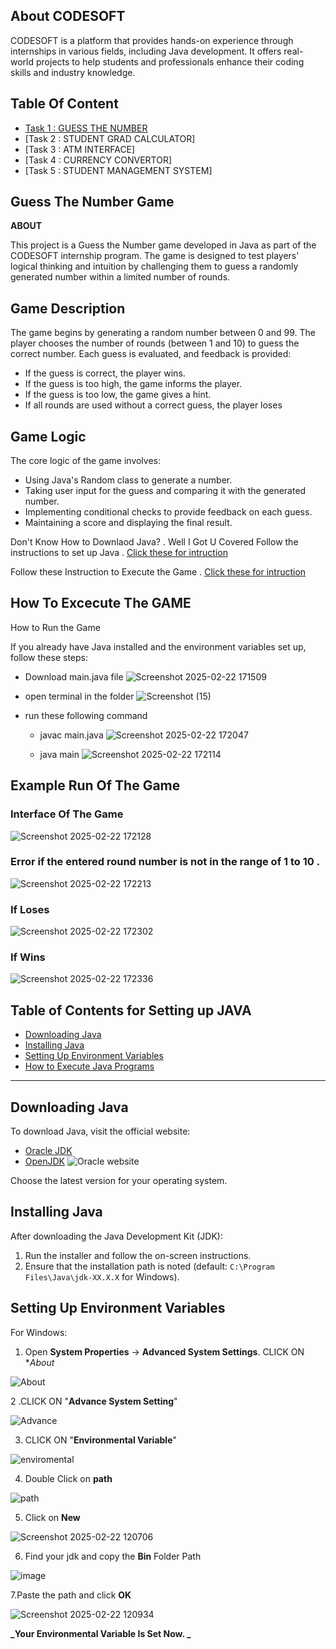 ## About CODESOFT

CODESOFT is a platform that provides hands-on experience through internships in various fields, including Java development. It offers real-world projects to help students and professionals enhance their coding skills and industry knowledge.

## Table Of Content 
- [Task 1 : GUESS THE NUMBER](#Guess-The-Number-Game)
- [Task 2 : STUDENT GRAD CALCULATOR]
- [Task 3 : ATM INTERFACE]
- [Task 4 : CURRENCY CONVERTOR]
- [Task 5 : STUDENT MANAGEMENT SYSTEM]


## Guess The Number Game

**ABOUT**

This project is a Guess the Number game developed in Java as part of the CODESOFT internship program. The game is designed to test players' logical thinking and intuition by challenging them to guess a randomly generated number within a limited number of rounds.

## Game Description 
The game begins by generating a random number between 0 and 99. The player chooses the number of rounds (between 1 and 10) to guess the correct number. Each guess is evaluated, and feedback is provided:

- If the guess is correct, the player wins.
- If the guess is too high, the game informs the player.
- If the guess is too low, the game gives a hint.
- If all rounds are used without a correct guess, the player loses

## Game Logic

The core logic of the game involves:
- Using Java's Random class to generate a number.
- Taking user input for the guess and comparing it with the generated number.
- Implementing conditional checks to provide feedback on each guess.
- Maintaining a score and displaying the final result.

Don't Know How to Downlaod Java? .
Well I Got U Covered 
Follow the instructions  to set up Java .
[Click these for intruction](#Table-of-content-for-Setting-up-JAVA)

Follow these Instruction to Execute the Game . 
[Click these for intruction](#How-To-Excecute-The-GAME) 

## How To Excecute The GAME 

How to Run the Game

If you already have Java installed and the environment variables set up, follow these steps:
- Download main.java file
![Screenshot 2025-02-22 171509](https://github.com/user-attachments/assets/f13b6c75-4a16-445b-aba5-9239c91b5358)

- open terminal in the folder
![Screenshot (15)](https://github.com/user-attachments/assets/49cb2083-ac1d-4df1-9140-d4bfb89ffa9f)


- run these following command
    - javac main.java
      ![Screenshot 2025-02-22 172047](https://github.com/user-attachments/assets/b3839d2b-74fe-4d06-aa05-8aeebf3fa7c5)

    - java main
      ![Screenshot 2025-02-22 172114](https://github.com/user-attachments/assets/d4421856-31e7-423f-8ec1-2e9a26b5ccc5)

      
## Example Run Of The Game 

### Interface Of The Game 
![Screenshot 2025-02-22 172128](https://github.com/user-attachments/assets/d3375c40-9ec9-4c94-90eb-cb9ba0487e15)

### Error if the entered round number is not in the range of 1 to 10 . 
![Screenshot 2025-02-22 172213](https://github.com/user-attachments/assets/dedace74-ef8d-4ea1-949c-9531e3e0f010)

### If Loses 
![Screenshot 2025-02-22 172302](https://github.com/user-attachments/assets/bd8bd93f-16aa-493a-8091-1fa6b2ce2abb)

### If Wins 
![Screenshot 2025-02-22 172336](https://github.com/user-attachments/assets/f27b9e12-5484-44a2-be59-ee6216a532c3)


## Table of Contents for Setting up JAVA
- [Downloading Java](#downloading-java)
- [Installing Java](#installing-java)
- [Setting Up Environment Variables](#setting-up-environment-variables)
- [How to Execute Java Programs](#how-to-execute-java-programs)

---

## Downloading Java
To download Java, visit the official website:
- [Oracle JDK](https://www.oracle.com/java/technologies/javase-downloads.html)
- [OpenJDK](https://jdk.java.net/)
![Oracle website](https://github.com/user-attachments/assets/872d701c-2fe9-4d42-96e1-a6ecf16dbcfc)


Choose the latest version for your operating system.

## Installing Java
After downloading the Java Development Kit (JDK):
1. Run the installer and follow the on-screen instructions.
2. Ensure that the installation path is noted (default: `C:\Program Files\Java\jdk-XX.X.X` for Windows).

## Setting Up Environment Variables
For Windows:
1. Open **System Properties** → **Advanced System Settings**.
CLICK ON **About*
   
![About](https://github.com/user-attachments/assets/c5964bd3-d431-478a-9862-6d271175f34b)

2 .CLICK ON "**Advance System Setting**"
  
![Advance](https://github.com/user-attachments/assets/19a811ed-4b97-45f1-b09c-f8df4e40ce54)

3.  CLICK ON "**Environmental Variable**"
  
![enviromental](https://github.com/user-attachments/assets/9ce60fd2-6be1-4334-b844-3bdc835bf60d)

4.  Double Click on **path**
  
![path](https://github.com/user-attachments/assets/5993f8d8-324d-422f-a521-2baafc9467e6)

5.  Click on **New**
  
![Screenshot 2025-02-22 120706](https://github.com/user-attachments/assets/8f8a845a-aa45-4b02-97a1-913bf6d003d5)

 6. Find your jdk and copy the **Bin** Folder Path
  
![image](https://github.com/user-attachments/assets/7f9fd5c7-e4dd-497d-9a64-a60f0bdbebee)

 7.Paste the path and click **OK** 
  
![Screenshot 2025-02-22 120934](https://github.com/user-attachments/assets/3692cc6b-3fed-4bc4-a1e0-794347f6a897)

**_Your Environmental Variable Is Set Now. _**  
